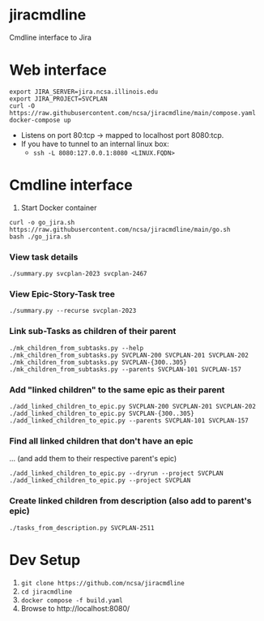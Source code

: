 # jiracmdline
Cmdline interface to Jira


# Web interface
```
export JIRA_SERVER=jira.ncsa.illinois.edu
export JIRA_PROJECT=SVCPLAN
curl -O https://raw.githubusercontent.com/ncsa/jiracmdline/main/compose.yaml
docker-compose up
```
* Listens on port 80:tcp -> mapped to localhost port 8080:tcp.
* If you have to tunnel to an internal linux box:
  * `ssh -L 8080:127.0.0.1:8080 <LINUX.FQDN>`

# Cmdline interface
1. Start Docker container
```
curl -o go_jira.sh https://raw.githubusercontent.com/ncsa/jiracmdline/main/go.sh
bash ./go_jira.sh
```

### View task details
```
./summary.py svcplan-2023 svcplan-2467
```

### View Epic-Story-Task tree
```
./summary.py --recurse svcplan-2023
```

### Link sub-Tasks as children of their parent
```
./mk_children_from_subtasks.py --help
./mk_children_from_subtasks.py SVCPLAN-200 SVCPLAN-201 SVCPLAN-202
./mk_children_from_subtasks.py SVCPLAN-{300..305}
./mk_children_from_subtasks.py --parents SVCPLAN-101 SVCPLAN-157
```

### Add "linked children" to the same epic as their parent
```
./add_linked_children_to_epic.py SVCPLAN-200 SVCPLAN-201 SVCPLAN-202
./add_linked_children_to_epic.py SVCPLAN-{300..305}
./add_linked_children_to_epic.py --parents SVCPLAN-101 SVCPLAN-157
```

### Find all linked children that don't have an epic
... (and add them to their respective parent's epic)
```
./add_linked_children_to_epic.py --dryrun --project SVCPLAN
./add_linked_children_to_epic.py --project SVCPLAN
```

### Create linked children from description (also add to parent's epic)
```
./tasks_from_description.py SVCPLAN-2511
```

# Dev Setup
1. `git clone https://github.com/ncsa/jiracmdline`
1. `cd jiracmdline`
1. `docker compose -f build.yaml`
1. Browse to http://localhost:8080/
```
